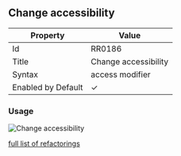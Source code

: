 ## Change accessibility

| Property | Value |
| -------- | ----- |
| Id | RR0186 |
| Title | Change accessibility |
| Syntax | access modifier |
| Enabled by Default | &#x2713; |

### Usage

![Change accessibility](../../images/refactorings/ChangeAccessibility.png)

[full list of refactorings](Refactorings.md)